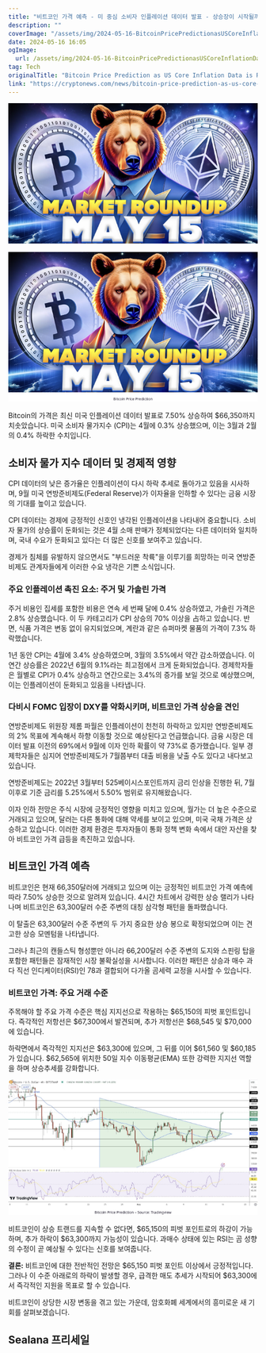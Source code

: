```yaml
---
title: "비트코인 가격 예측 - 미 중심 소비자 인플레이션 데이터 발표 - 상승장이 시작될까"
description: ""
coverImage: "/assets/img/2024-05-16-BitcoinPricePredictionasUSCoreInflationDataisReleasedIstheBullMarketAbouttoStart_thumbnail.png"
date: 2024-05-16 16:05
ogImage: 
  url: /assets/img/2024-05-16-BitcoinPricePredictionasUSCoreInflationDataisReleasedIstheBullMarketAbouttoStart_thumbnail.png
tag: Tech
originalTitle: "Bitcoin Price Prediction as US Core Inflation Data is Released – Is the Bull Market About to Start?"
link: "https://cryptonews.com/news/bitcoin-price-prediction-as-us-core-inflation-data-is-released-is-the-bull-market-about-to-start.htm"
---
```



![Bitcoin Price Prediction as US Core Inflation Data is Released – Is the Bull Market About to Start?](/assets/img/2024-05-16-BitcoinPricePredictionasUSCoreInflationDataisReleasedIstheBullMarketAbouttoStart_thumbnail.png)

![Bitcoin Price Prediction as US Core Inflation Data is Released – Is the Bull Market About to Start?](/assets/img/2024-05-16-BitcoinPricePredictionasUSCoreInflationDataisReleasedIstheBullMarketAbouttoStart_0.png)

Bitcoin의 가격은 최신 미국 인플레이션 데이터 발표로 7.50% 상승하여 $66,350까지 치솟았습니다. 미국 소비자 물가지수 (CPI)는 4월에 0.3% 상승했으며, 이는 3월과 2월의 0.4% 하락한 수치입니다.

<div class="content-ad"></div>

## 소비자 물가 지수 데이터 및 경제적 영향

CPI 데이터의 낮은 증가율은 인플레이션이 다시 하락 추세로 돌아가고 있음을 시사하며, 9월 미국 연방준비제도(Federal Reserve)가 이자율을 인하할 수 있다는 금융 시장의 기대를 높이고 있습니다.

CPI 데이터는 경제에 긍정적인 신호인 냉각된 인플레이션을 나타내어 중요합니다. 소비자 물가의 상승률이 둔화되는 것은 4월 소매 판매가 정체되었다는 다른 데이터와 일치하며, 국내 수요가 둔화되고 있다는 더 많은 신호를 보여주고 있습니다.

경제가 침체를 유발하지 않으면서도 "부드러운 착륙"을 이루기를 희망하는 미국 연방준비제도 관계자들에게 이러한 수요 냉각은 기쁜 소식입니다.

<div class="content-ad"></div>

### 주요 인플레이션 촉진 요소: 주거 및 가솔린 가격

주거 비용인 집세를 포함한 비용은 연속 세 번째 달에 0.4% 상승하였고, 가솔린 가격은 2.8% 상승했습니다. 이 두 카테고리가 CPI 상승의 70% 이상을 占하고 있습니다. 반면, 식품 가격은 변동 없이 유지되었으며, 계란과 같은 슈퍼마켓 물품의 가격이 7.3% 하락했습니다.

1년 동안 CPI는 4월에 3.4% 상승하였으며, 3월의 3.5%에서 약간 감소하였습니다. 이 연간 상승률은 2022년 6월의 9.1%라는 최고점에서 크게 둔화되었습니다. 경제학자들은 월별로 CPI가 0.4% 상승하고 연간으로는 3.4%의 증가를 보일 것으로 예상했으며, 이는 인플레이션이 둔화되고 있음을 나타냅니다.

### 다비시 FOMC 입장이 DXY를 약화시키며, 비트코인 가격 상승을 견인

<div class="content-ad"></div>

연방준비제도 위원장 제롬 파월은 인플레이션이 천천히 하락하고 있지만 연방준비제도의 2% 목표에 계속해서 하향 이동할 것으로 예상된다고 언급했습니다. 금융 시장은 데이터 발표 이전의 69%에서 9월에 이자 인하 확률이 약 73%로 증가했습니다. 일부 경제학자들은 심지어 연방준비제도가 7월쯤부터 대출 비용을 낮출 수도 있다고 내다보고 있습니다.

연방준비제도는 2022년 3월부터 525베이시스포인트까지 금리 인상을 진행한 뒤, 7월 이후로 기준 금리를 5.25%에서 5.50% 범위로 유지해왔습니다.

이자 인하 전망은 주식 시장에 긍정적인 영향을 미치고 있으며, 월가는 더 높은 수준으로 거래되고 있으며, 달러는 다른 통화에 대해 약세를 보이고 있으며, 미국 국채 가격은 상승하고 있습니다. 이러한 경제 환경은 투자자들이 통화 정책 변화 속에서 대안 자산을 찾아 비트코인 가격 급등을 촉진하고 있습니다.

## 비트코인 가격 예측

<div class="content-ad"></div>

비트코인은 현재 66,350달러에 거래되고 있으며 이는 긍정적인 비트코인 가격 예측에 따라 7.50% 상승한 것으로 알려져 있습니다. 4시간 차트에서 강력한 상승 랠리가 나타나며 비트코인은 63,300달러 수준 주변의 대칭 삼각형 패턴을 돌파했습니다.

이 탈출은 63,300달러 수준 주변의 두 가지 중요한 상승 봉으로 확정되었으며 이는 견고한 상승 모멘텀을 나타냅니다.

그러나 최근의 캔들스틱 형성뿐만 아니라 66,200달러 수준 주변의 도지와 스핀링 탑을 포함한 패턴들은 잠재적인 시장 불확실성을 시사합니다. 이러한 패턴은 상승과 매수 과다 직선 인디케이터(RSI)인 78과 결합되어 다가올 곰세력 교정을 시사할 수 있습니다.

### 비트코인 가격: 주요 거래 수준

<div class="content-ad"></div>

주목해야 할 주요 가격 수준은 핵심 지지선으로 작용하는 $65,150의 피벗 포인트입니다. 즉각적인 저항선은 $67,300에서 발견되며, 추가 저항선은 $68,545 및 $70,000에 있습니다.

하락면에서 즉각적인 지지선은 $63,300에 있으며, 그 뒤를 이어 $61,560 및 $60,185가 있습니다. $62,565에 위치한 50일 지수 이동평균(EMA) 또한 강력한 지지선 역할을 하며 상승추세를 강화합니다.

![Bitcoin Price Prediction](/assets/img/2024-05-16-BitcoinPricePredictionasUSCoreInflationDataisReleasedIstheBullMarketAbouttoStart_1.png)

비트코인이 상승 트랜드를 지속할 수 없다면, $65,150의 피벗 포인트로의 하강이 가능하며, 추가 하락이 $63,300까지 가능성이 있습니다. 과매수 상태에 있는 RSI는 곰 성향의 수정이 곧 예상될 수 있다는 신호를 보여줍니다.

<div class="content-ad"></div>

**결론:** 비트코인에 대한 전반적인 전망은 $65,150 피벗 포인트 이상에서 긍정적입니다. 그러나 이 수준 아래로의 하락이 발생할 경우, 급격한 매도 추세가 시작되어 $63,300에서 즉각적인 지원을 목표로 할 수 있습니다.

비트코인이 상당한 시장 변동을 겪고 있는 가운데, 암호화폐 세계에서의 흥미로운 새 기회를 살펴보겠습니다.

## Sealana 프리세일